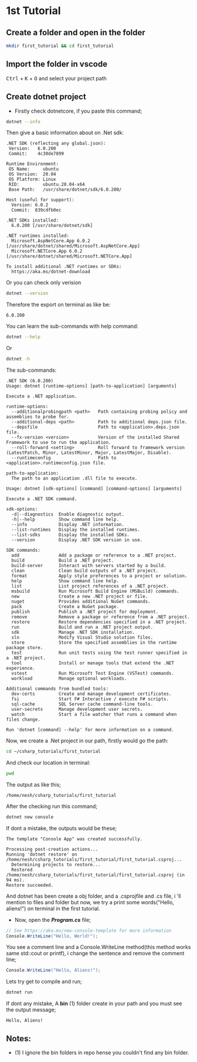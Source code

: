 # 1st Tutorial

## Create a folder and open in the folder

```bash
mkdir first_tutorial && cd first_tutorial
```
## Import the folder in vscode
<kbd>Ctrl</kbd> + <kbd>K</kbd> + <kbd>O</kbd> and select your project path
## Create dotnet project
- Firstly check dotnetcore, if you paste this command;
```bash
dotnet --info
```
Then give a basic information about on .Net sdk:
```terminal
.NET SDK (reflecting any global.json):
 Version:   6.0.200
 Commit:    4c30de7899

Runtime Environment:
 OS Name:     ubuntu
 OS Version:  20.04
 OS Platform: Linux
 RID:         ubuntu.20.04-x64
 Base Path:   /usr/share/dotnet/sdk/6.0.200/

Host (useful for support):
  Version: 6.0.2
  Commit:  839cdfb0ec

.NET SDKs installed:
  6.0.200 [/usr/share/dotnet/sdk]

.NET runtimes installed:
  Microsoft.AspNetCore.App 6.0.2 [/usr/share/dotnet/shared/Microsoft.AspNetCore.App]
  Microsoft.NETCore.App 6.0.2 [/usr/share/dotnet/shared/Microsoft.NETCore.App]

To install additional .NET runtimes or SDKs:
  https://aka.ms/dotnet-download
```
Or you can check only verision
```bash
dotnet --version
```
Therefore the export on terminal as like be:
```terminal
6.0.200
```
You can learn the sub-commands with help command:
```bash
dotnet --help
```
Or 
```bash
dotnet -h
```
The sub-commands:
```terminal
.NET SDK (6.0.200)
Usage: dotnet [runtime-options] [path-to-application] [arguments]

Execute a .NET application.

runtime-options:
  --additionalprobingpath <path>   Path containing probing policy and assemblies to probe for.
  --additional-deps <path>         Path to additional deps.json file.
  --depsfile                       Path to <application>.deps.json file.
  --fx-version <version>           Version of the installed Shared Framework to use to run the application.
  --roll-forward <setting>         Roll forward to framework version  (LatestPatch, Minor, LatestMinor, Major, LatestMajor, Disable).
  --runtimeconfig                  Path to <application>.runtimeconfig.json file.

path-to-application:
  The path to an application .dll file to execute.

Usage: dotnet [sdk-options] [command] [command-options] [arguments]

Execute a .NET SDK command.

sdk-options:
  -d|--diagnostics  Enable diagnostic output.
  -h|--help         Show command line help.
  --info            Display .NET information.
  --list-runtimes   Display the installed runtimes.
  --list-sdks       Display the installed SDKs.
  --version         Display .NET SDK version in use.

SDK commands:
  add               Add a package or reference to a .NET project.
  build             Build a .NET project.
  build-server      Interact with servers started by a build.
  clean             Clean build outputs of a .NET project.
  format            Apply style preferences to a project or solution.
  help              Show command line help.
  list              List project references of a .NET project.
  msbuild           Run Microsoft Build Engine (MSBuild) commands.
  new               Create a new .NET project or file.
  nuget             Provides additional NuGet commands.
  pack              Create a NuGet package.
  publish           Publish a .NET project for deployment.
  remove            Remove a package or reference from a .NET project.
  restore           Restore dependencies specified in a .NET project.
  run               Build and run a .NET project output.
  sdk               Manage .NET SDK installation.
  sln               Modify Visual Studio solution files.
  store             Store the specified assemblies in the runtime package store.
  test              Run unit tests using the test runner specified in a .NET project.
  tool              Install or manage tools that extend the .NET experience.
  vstest            Run Microsoft Test Engine (VSTest) commands.
  workload          Manage optional workloads.

Additional commands from bundled tools:
  dev-certs         Create and manage development certificates.
  fsi               Start F# Interactive / execute F# scripts.
  sql-cache         SQL Server cache command-line tools.
  user-secrets      Manage development user secrets.
  watch             Start a file watcher that runs a command when files change.

Run 'dotnet [command] --help' for more information on a command.
```
Now, we create a .Net project in our path, firstly would go the path:
```bash
cd ~/csharp_tutorials/first_tutorial
```
And check our location in terminal:
```bash
pwd
```
The output as like this;
```terminal
/home/nesh/csharp_tutorials/first_tutorial
```
After the checking run this command;
```bash
dotnet new console
```
If dont a mistake, the outputs would be these;
```terminal
The template "Console App" was created successfully.

Processing post-creation actions...
Running 'dotnet restore' on /home/nesh/csharp_tutorials/first_tutorial/first_tutorial.csproj...
  Determining projects to restore...
  Restored /home/nesh/csharp_tutorials/first_tutorial/first_tutorial.csproj (in 94 ms).
Restore succeeded.
```
And dotnet has been create a obj folder, and a .csprojfile and .cs file, i 'll mention to files and folder but now, we try a print some words("Hello, aliens!") on terminal in the first tutorial.

- Now, open the **_Program.cs_** file;
```c#
// See https://aka.ms/new-console-template for more information
Console.WriteLine("Hello, World!");
```
You see a comment line and a Console.WriteLine method(this method works same std::cout or printf), i change the sentence and remove the comment line;
```c#
Console.WriteLine("Hello, Aliens!");
```
Lets try get to compile and run;
```bash
dotnet run
```
If dont any mistake, A **bin** (1) folder create in your path and you must see the output message;
```terminal
Hello, Aliens!
```

## Notes:
- (1) I ignore the bin folders in repo hense you couldn't find any bin folder.
